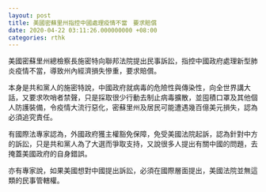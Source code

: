 ```yaml
---
layout: post
title: 美國密蘇里州指控中國處理疫情不當　要求賠償
date: 2020-04-22 03:11:26.000000000 +08:00
categories: rthk
---
```


美國密蘇里州總檢察長施密特向聯邦法院提出民事訴訟，指控中國政府處理新型肺炎疫情不當，導致州內經濟損失慘重，要求賠償。

本身是共和黨人的施密特說，中國政府就病毒的危險性與傳染性，向全世界講大話，又要求吹哨者禁聲，只是採取很少行動去制止病毒擴散，並囤積口罩及其他個人防護裝備，令疫情大流行惡化，密蘇里州及居民可能遭遇幾百億美元損失，認為必須追究責任。

有國際法專家認為，外國政府獲主權豁免保障，免受美國法院起訴，認為針對中方的訴訟，只是共和黨人為了大選而爭取支持，又說很多人提出有關中國的問題，去掩蓋美國政府的自身錯誤。

亦有專家說，如果美國想對中國提出訴訟，必須在國際層面提出，美國法院並無這類的民事管轄權。
